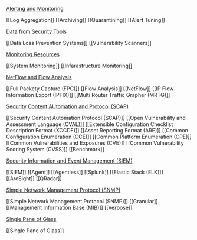 [Alerting and Monitoring](<23 Alerting and Monitoring/Alerting and Monitoring Activities.md>)

[[Log Aggregation]]
[[Archiving]]
[[Quarantining]]
[[Alert Tuning]]

[Data from Security Tools](<23 Alerting and Monitoring/Data from Security Tools.md>)

[[Data Loss Prevention Systems]]
[[Vulnerability Scanners]]

[Monitoring Resources](<23 Alerting and Monitoring/Monitoring Resources.md>)

[[System Monitoring]]
[[Infarastructure Monitoring]]

[NetFlow and Flow Analysis](<23 Alerting and Monitoring/NetFlow and Flow Analysis.md>)

[[Full Packety Capture (FPC)]]
[[Flow Analysis]]
[[NetFlow]]
[[IP Flow Information Export (IPFIX)]]
[[Multi Router Traffic Grapher (MRTG)]]

[Security Content AUtomation and Protocol (SCAP)](<23 Alerting and Monitoring/Security Content Automation and Protocol (SCAP).md>)

[[Security Content Automation Protocol (SCAP)]]
[[Open Vulnerability and Assessment Language (OVAL)]]
[[Extensible Configuration Checklist Description Format (XCCDF)]]
[[Asset Reporting Format (ARF)]]
[[Common Configuration Enumeration (CCE)]]
[[Common Platform Enumeration (CPE)]]
[[Common Vulnerabilities and Exposures (CVE)]]
[[Common Vulnerability Scoring System (CVSS)]]
[[Benchmark]]

[Security Information and Event Management (SIEM)](<23 Alerting and Monitoring/Security Information and Event Management (SIEM).md>)

[[SIEM]]
[[Agent]]
[[Agentless]]
[[Splunk]]
[[Elastic Stack (ELK)]]
[[ArcSight]]
[[QRadar]]

[Simple Network Management Protocol (SNMP)](<23 Alerting and Monitoring/Simple Network Management Protocol (SNMP).md>)

[[Simple Network Management Protocol (SNMP)]]
[[Granular]]
[[Management Information Base (MIB)]]
[[Verbose]]

[Single Pane of Glass](<23 Alerting and Monitoring/Single Pane of Glass.md>)

[[Single Pane of Glass]]

